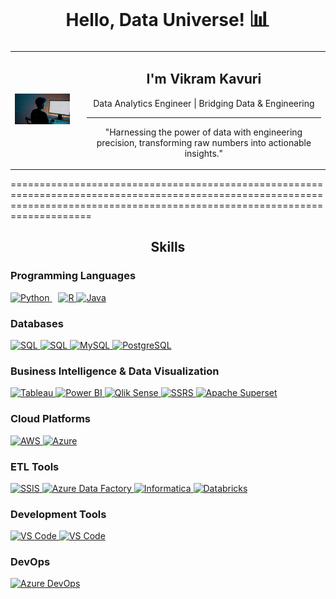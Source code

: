 <div align="center">
  <h1>Hello, Data Universe! <span style="font-size:1.2em;">📊</span></h1>
  <table style="margin: 0 auto;">
    <tr>
      <td style="vertical-align: middle;">
        <img src="https://github.com/VikramKavuri/VikramKavuri/blob/d8f330016a22b5963f879335a8de0026036611bc/20250223_1519_Data%20Transforms%20to%20Art_simple_compose_01jmt7eftcfb985pjztzd1phm2.gif" alt="Data Engineering Pipeline in Action" width="500" />
      </td>
      <td style="padding-left: 20px; vertical-align: middle; text-align: center; min-width: 300px;">
        <h2 align="center">I'm <strong>Vikram Kavuri</strong></h2>
        <p align="center">Data Analytics Engineer | Bridging Data & Engineering</p>
        <hr />
        <p>
          "Harnessing the power of data with engineering precision, transforming raw numbers into actionable insights."
        </p>
      </td>
    </tr>
  </table>
</div>





================================================================================================================================================================================
<h2 align="center"> Skills</h2>

<!-- Programming Languages -->
<h3>Programming Languages</h3>
<p align="left">
  <a href="https://www.python.org/" target="_blank" rel="noreferrer" style="margin-right: 10px;">
    <img src="https://raw.githubusercontent.com/danielcranney/readme-generator/main/public/icons/skills/python-colored.svg" width="36" height="36" alt="Python" />
  </a>
  <a href="https://www.r-project.org/" target="_blank" rel="noreferrer">
    <img src="https://raw.githubusercontent.com/danielcranney/readme-generator/main/public/icons/skills/rlang-colored.svg" width="36" height="36" alt="R" />
  </a>
  <a href="https://www.java.com/en/" target="_blank" rel="noreferrer">
    <img src="https://static-00.iconduck.com/assets.00/java-icon-1511x2048-6ikx8301.png" width="36" height="36" alt="Java" />
  </a>
</p>

<!-- Databases -->
<h3>Databases</h3>
<p align="left">
  <a href="https://www.snowflake.com/trending/healthcare-analytics/" target="_blank" rel="noreferrer">
    <img src="https://avatars.githubusercontent.com/u/6453780?s=280&v=4" width="34" height="36" alt="SQL" />
  </a>
  <a href="https://www.microsoft.com/en-us/sql-server" target="_blank" rel="noreferrer">
    <img src="https://banner2.cleanpng.com/20180403/lhe/avhmo6cw1.webp" width="54" height="36" alt="SQL" />
  </a>
  <a href="https://www.mysql.com/" target="_blank" rel="noreferrer">
    <img src="https://raw.githubusercontent.com/danielcranney/readme-generator/main/public/icons/skills/mysql-colored.svg" width="36" height="36" alt="MySQL" />
  </a>
  <a href="https://www.postgresql.org/" target="_blank" rel="noreferrer">
    <img src="https://raw.githubusercontent.com/danielcranney/readme-generator/main/public/icons/skills/postgresql-colored.svg" width="36" height="36" alt="PostgreSQL" />
  </a>
</p>


<!-- Business Intelligence & Data Visualization -->
<h3>Business Intelligence & Data Visualization</h3>
<p align="left">
  <a href="https://www.tableau.com/" target="_blank" rel="noreferrer">
    <img src="https://img.icons8.com/?size=100&id=9Kvi1p1F0tUo&format=png&color=000000" width="36" height="36" alt="Tableau" />
  </a>
  <a href="https://powerbi.microsoft.com/" target="_blank" rel="noreferrer">
    <img src="https://img.icons8.com/?size=100&id=Ny0t2MYrJ70p&format=png&color=000000" width="36" height="36" alt="Power BI" />
  </a>
  <a href="https://www.qlik.com/us/products/qliksense" target="_blank" rel="noreferrer">
    <img src="https://www.svgrepo.com/show/354242/qlik.svg" width="36" height="36" alt="Qlik Sense" />
  </a>
  <a href="https://learn.microsoft.com/en-us/sql/reporting-services/" target="_blank" rel="noreferrer">
    <img src="https://acmeware.com/images/logos/sql-reporting1.png" width="64" height="40" alt="SSRS" />
  </a>
  <a href="https://superset.apache.org/" target="_blank" rel="noreferrer">
    <img src="https://files.svgcdn.io/logos/apache-superset.svg" width="50" height="36" alt="Apache Superset" />
  </a>
</p>

<!-- Cloud Platforms -->
<h3>Cloud Platforms</h3>
<p align="left">
  <a href="https://aws.amazon.com/" target="_blank" rel="noreferrer">
    <img src="https://img.icons8.com/?size=100&id=33039&format=png&color=000000" width="36" height="36" alt="AWS" />
  </a>
  <a href="https://azure.microsoft.com/en-gb/" target="_blank" rel="noreferrer">
    <img src="https://img.icons8.com/?size=100&id=VLKafOkk3sBX&format=png&color=000000" width="36" height="36" alt="Azure" />
  </a>
</p>

<!-- ETL Tools -->
<h3>ETL Tools</h3>
<p align="left">
  <a href="https://learn.microsoft.com/en-us/sql/integration-services/sql-server-integration-services?view=sql-server-ver16" target="_blank" rel="noreferrer">
    <img src="https://cdn.prod.website-files.com/6064b31ff49a2d31e0493af1/66d1619402e0a2a8054d28da_660cf955d57294eefd7bfdaa_OzkE8fiKw7u7IGHsCJLx6_VdC0ztb7AOPIg-WBSIO8HPIrw3vjEh-KrokuY5Uo_iHDegaedpSIQw12kmgdnduxRzYTgo-BDRCmwe--uQokgS3bNpouK6cJTvwGlTa9K2Lgfddhf2c6KDPeHBU_XW9A.png" width="64" height="42" alt="SSIS" />
  </a>
  <a href="https://azure.microsoft.com/en-us/products/data-factory" target="_blank" rel="noreferrer">
    <img src="https://cdn.prod.website-files.com/6064b31ff49a2d31e0493af1/67512d054f4a4650c54d939e_AD_4nXdpIrmwouSQ0VuKo2kM-YQLm6glKy-FVmwN0NqKA7k5kMK1oezyJHvhdnBSopWqB6QPJEIt1TZILUL1npSWtu16PC69nfTKjJ2i3xwnuB0VGBojFkvYv6Njazvk_P3CuNfqETCM2A.png" width="54" height="42" alt="Azure Data Factory" />
  </a>
  <a href="https://www.informatica.com/" target="_blank" rel="noreferrer">
    <img src="https://banner2.cleanpng.com/20180412/qxq/avfgen62o.webp" width="54" height="42" alt="Informatica" />
  </a>
  <a href="https://databricks.com/" target="_blank" rel="noreferrer">
    <img src="https://cdn.simpleicons.org/databricks" width="36" height="36" alt="Databricks" />
  </a>
</p>

<!-- Development Tools -->
<h3>Development Tools</h3>
<p align="left">
  <a href="https://code.visualstudio.com/" target="_blank" rel="noreferrer">
    <img src="https://upload.wikimedia.org/wikipedia/commons/thumb/5/59/Visual_Studio_Icon_2019.svg/2060px-Visual_Studio_Icon_2019.svg.png" width="36" height="36" alt="VS Code" />
  </a>
  <a href="https://code.visualstudio.com/" target="_blank" rel="noreferrer">
    <img src="https://encrypted-tbn0.gstatic.com/images?q=tbn:ANd9GcRZ6NCxPLGi_MIQmnA7DwXINCdm5vHiGUkygA&s" width="36" height="36" alt="VS Code" />
  </a>
</p>

<!-- DevOps -->
<h3>DevOps</h3>
<p align="left">
  <a href="https://azure.microsoft.com/en-us/services/devops/" target="_blank" rel="noreferrer">
    <img src="https://www.incredibuild.com/wp-content/uploads/2021/03/Azure-1.png" width="68" height="68" alt="Azure DevOps" />
  </a>
</p>

<!--
**VikramKavuri/VikramKavuri** is a ✨ _special_ ✨ repository because its `README.md` (this file) appears on your GitHub profile.

Here are some ideas to get you started:

- 🔭 I’m currently working on ...
- 🌱 I’m currently learning ...
- 👯 I’m looking to collaborate on ...
- 🤔 I’m looking for help with ...
- 💬 Ask me about ...
- 📫 How to reach me: ...
- 😄 Pronouns: ...
- ⚡ Fun fact: ...
-->
